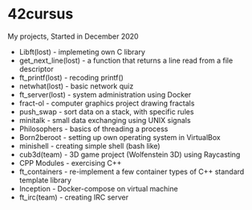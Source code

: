 # 42cursus
My projects, Started in December 2020

- Libft(lost) - implemeting own C library
- get_next_line(lost) - a function that returns a line read from a file descriptor
- ft_printf(lost) - recoding printf()
- netwhat(lost) - basic network quiz 
- ft_server(lost) - system administration using Docker
- fract-ol - computer graphics project drawing fractals 
- push_swap - sort data on a stack, with specific rules
- minitalk - small data exchanging using UNIX signals
- Philosophers - basics of threading a process
- Born2beroot - setting up own operating system in VirtualBox
- minishell - creating simple shell (bash like)
- cub3d(team) - 3D game project (Wolfenstein 3D) using Raycasting
- CPP Modules - exercising C++
- ft_containers - re-implement a few container types of C++ standard template library
- Inception - Docker-compose on virtual machine 
- ft_irc(team) - creating IRC server
